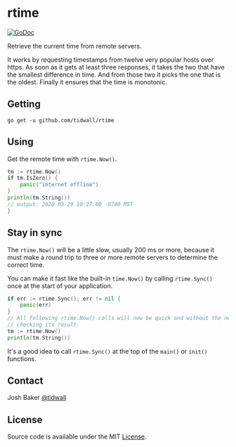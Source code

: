 # rtime

[![GoDoc](https://img.shields.io/badge/api-reference-blue.svg?style=flat-square)](https://godoc.org/github.com/tidwall/rtime)

Retrieve the current time from remote servers.

It works by requesting timestamps from twelve very popular hosts over https.
As soon as it gets at least three responses, it takes the two that have the
smallest difference in time. And from those two it picks the one that is
the oldest. Finally it ensures that the time is monotonic.

## Getting

```
go get -u github.com/tidwall/rtime
```

## Using

Get the remote time with `rtime.Now()`.

```go
tm := rtime.Now()
if tm.IsZero() {
    panic("internet offline")
}
println(tm.String())
// output: 2020-03-29 10:27:00 -0700 MST
}
```

## Stay in sync

The `rtime.Now()` will be a little slow, usually 200 ms or more, because it
must make a round trip to three or more remote servers to determine the correct
time. 

You can make it fast like the built-in `time.Now()` by calling `rtime.Sync()`
once at the start of your application.

```go
if err := rtime.Sync(); err != nil {
    panic(err)
}
// All following rtime.Now() calls will now be quick and without the need for
// checking its result.
tm := rtime.Now()
println(tm.String())
```

It's a good idea to call `rtime.Sync()` at the top of the `main()` or `init()`
functions.

## Contact

Josh Baker [@tidwall](http://twitter.com/tidwall)

## License

Source code is available under the MIT [License](/LICENSE).
